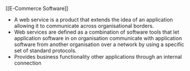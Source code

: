 
[[E-Commerce Software]]

- A web service is  a product that extends the idea of an application allowing it to communicate across organisational borders.
- Web services are defined as a combination of software tools that let application software in on organisation communicate with application software from another organisation over a network by using a specific set of standard protocols.
- Provides business functionality other applications through an internal connection